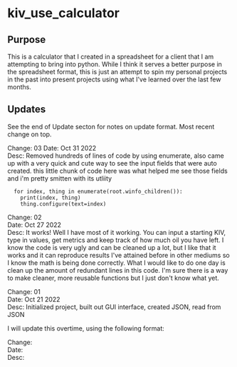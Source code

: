 # kiv_use_calculator

## Purpose
This is a calculator that I created in a spreadsheet for a client that I am attempting to bring into python. While I think it serves a better purpose in the spreadsheet format, this is just an attempt to spin my personal projects in the past into present projects using what I've learned over the last few months.

## Updates
See the end of Update secton for notes on update format. Most recent change on top.


Change: 03
Date: Oct 31 2022  
Desc: Removed hundreds of lines of code by using enumerate, also came up with a very quick and cute way to see the input fields that were auto created.
this little chunk of code here was what helped me see those fields and i'm pretty smitten with its utliity
```
  for index, thing in enumerate(root.winfo_children()):
    print(index, thing)
    thing.configure(text=index)
```

Change: 02  
Date: Oct 27 2022  
Desc: It works! Well I have most of it working. You can input a starting KIV, type in values, get metrics and keep track of how much oil you have left. I know the code is very ugly and can be cleaned up a lot, but I like that it works and it can reproduce results I've attained before in other mediums so I know the math is being done correctly. What I would like to do one day is clean up the amount of redundant lines in this code. I'm sure there is a way to make cleaner, more reusable functions but I just don't know what yet. 

Change: 01  
Date: Oct 21 2022  
Desc: Initialized project, built out GUI interface, created JSON, read from JSON  

I will update this overtime, using the following format:

Change: <Change Number>  
Date: <Date>  
Desc: <Brief overview of what and why>  
